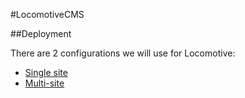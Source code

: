#LocomotiveCMS

##Deployment

There are 2 configurations we will use for Locomotive:

- [Single site](https://github.com/LaunchPadLab/heroku_locomotive_engine/tree/single_site)
- [Multi-site](https://github.com/LaunchPadLab/heroku_locomotive_engine/tree/multi_site)
